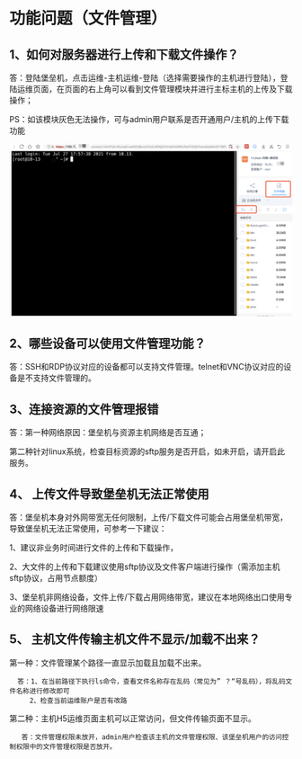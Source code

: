 

# 功能问题（文件管理）


## 1、如何对服务器进行上传和下载文件操作？

答：登陆堡垒机，点击运维-主机运维-登陆（选择需要操作的主机进行登陆），登陆运维页面，在页面的右上角可以看到文件管理模块并进行主标主机的上传及下载操作；

PS：如该模块灰色无法操作，可与admin用户联系是否开通用户/主机的上传下载功能

![](/images/faq_super/文件管理.png)


## 2、哪些设备可以使用文件管理功能？

答：SSH和RDP协议对应的设备都可以支持文件管理。telnet和VNC协议对应的设备是不支持文件管理的。

## 3、连接资源的文件管理报错

答：第一种网络原因：堡垒机与资源主机网络是否互通；

第二种针对linux系统，检查目标资源的sftp服务是否开启，如未开启，请开启此服务。


## 4、 上传文件导致堡垒机无法正常使用


答：堡垒机本身对外网带宽无任何限制，上传/下载文件可能会占用堡垒机带宽，导致堡垒机无法正常使用，可参考一下建议：

1、建议非业务时间进行文件的上传和下载操作，

2、大文件的上传和下载建议使用sftp协议及文件客户端进行操作（需添加主机sftp协议，占用节点额度）

3、堡垒机非网络设备，文件上传/下载占用网络带宽，建议在本地网络出口使用专业的网络设备进行网络限速

## 5、 主机文件传输主机文件不显示/加载不出来？

第一种：文件管理某个路径一直显示加载且加载不出来。
    
      答：1、在当前路径下执行ls命令，查看文件名称存在乱码（常见为” ？“号乱码），将乱码文件名称进行修改即可
         2、检查当前运维账户是否有改路
        
第二种：主机H5运维页面主机可以正常访问，但文件传输页面不显示。   
    
       答：文件管理权限未放开，admin用户检查该主机的文件管理权限、该堡垒机用户的访问控制权限中的文件管理权限是否放开。

